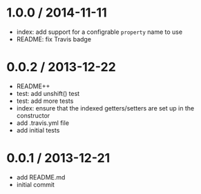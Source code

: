 
1.0.0 / 2014-11-11
==================

  * index: add support for a configrable `property` name to use
  * README: fix Travis badge

0.0.2 / 2013-12-22
==================

  * README++
  * test: add unshift() test
  * test: add more tests
  * index: ensure that the indexed getters/setters are set up in the constructor
  * add .travis.yml file
  * add initial tests

0.0.1 / 2013-12-21
==================

  * add README.md
  * initial commit
